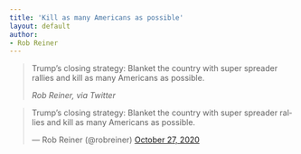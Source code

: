 ```yaml
---
title: 'Kill as many Americans as possible'
layout: default
author:
- Rob Reiner
---
```


> Trump’s closing strategy: Blanket the country with super spreader rallies and kill as many Americans as possible.
>
> <cite>Rob Reiner, via Twitter</cite>

<blockquote class="twitter-tweet"><p lang="en" dir="ltr">Trump’s closing strategy: Blanket the country with super spreader rallies and kill as many Americans as possible.</p>&mdash; Rob Reiner (@robreiner) <a href="https://twitter.com/robreiner/status/1321079320681476096?ref_src=twsrc%5Etfw">October 27, 2020</a></blockquote> <script async src="https://platform.twitter.com/widgets.js" charset="utf-8"></script>
